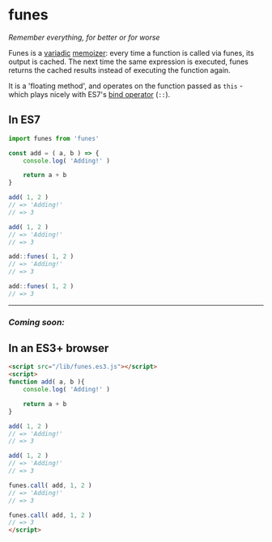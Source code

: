 # funes
*Remember everything, for better or for worse*

Funes is a [variadic](https://en.wikipedia.org/wiki/Variadic_function) [memoizer](https://en.wikipedia.org/wiki/Memoization): every time a function is called via funes, its output is cached. The next time the same expression is executed, funes returns the cached results instead of executing the function again.

It is a 'floating method', and operates on the function passed as `this` - which plays nicely with ES7's [bind operator](http://babeljs.io/blog/2015/05/14/function-bind/) (`::`).

## In ES7

```javascript
import funes from 'funes'

const add = ( a, b ) => {
	console.log( 'Adding!' )

	return a + b
}

add( 1, 2 )
// => 'Adding!'
// => 3

add( 1, 2 )
// => 'Adding!'
// => 3

add::funes( 1, 2 )
// => 'Adding!'
// => 3

add::funes( 1, 2 )
// => 3
```

***

### *Coming soon:*

## In an ES3+ browser


```html
<script src="/lib/funes.es3.js"></script>
<script>
function add( a, b ){
	console.log( 'Adding!' )

	return a + b
}

add( 1, 2 )
// => 'Adding!'
// => 3

add( 1, 2 )
// => 'Adding!'
// => 3

funes.call( add, 1, 2 )
// => 'Adding!'
// => 3

funes.call( add, 1, 2 )
// => 3
</script>
```
